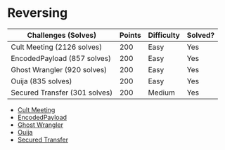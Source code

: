 # Reversing

Challenges (Solves)		 		  | Points	| Difficulty   | Solved?
----------------------------------|---------|--------------|---------
Cult Meeting (2126 solves)		  | 200		| Easy		   | Yes
EncodedPayload (857 solves) 	  | 200 	| Easy		   | Yes
Ghost Wrangler (920 solves)		  | 200 	| Easy 		   | Yes
Ouija (835 solves)				  | 200 	| Easy 		   | Yes
Secured Transfer (301 solves)	  | 200 	| Medium	   | Yes

- [Cult Meeting](https://github.com/siunam321/CTF-Writeups/blob/main/HackTheBoo/Reversing/Cult-Meeting/README.md)
- [EncodedPayload](https://github.com/siunam321/CTF-Writeups/blob/main/HackTheBoo/Reversing/EncodedPayload/README.md)
- [Ghost Wrangler](https://github.com/siunam321/CTF-Writeups/blob/main/HackTheBoo/Reversing/Ghost-Wrangler/README.md)
- [Ouija](https://github.com/siunam321/CTF-Writeups/blob/main/HackTheBoo/Reversing/Ouija/README.md)
- [Secured Transfer](https://github.com/siunam321/CTF-Writeups/blob/main/HackTheBoo/Reversing/Secured-Transfer/README.md)